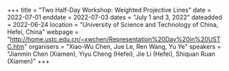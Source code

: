 +++
title = "Two Half-Day Workshop: Weighted Projective Lines"
date = 2022-07-01
enddate = 2022-07-03
dates = "July 1 and 3, 2022"
dateadded = 2022-06-24
location = "University of Science and Technology of China, Hefei, China"
webpage = "http://home.ustc.edu.cn/~xwchen/Representation%20Day%20in%20USTC.htm"
organisers = "Xiao-Wu Chen, Jue Le, Ren Wang, Yu Ye"
speakers = "Jianmin Chen (Xiamen), Yiyu Cheng (Hefei), Jie Li (Hefei), Shiquan Ruan (Xiamen)"
+++
